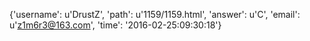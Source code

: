 {'username': u'DrustZ', 'path': u'1159/1159.html', 'answer': u'C', 'email': u'z1m6r3@163.com', 'time': '2016-02-25:09:30:18'}